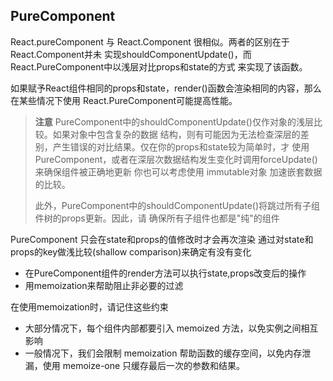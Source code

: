 
## PureComponent

React.pureComponent 与 React.Component 很相似。两者的区别在于React.Component并未
实现shouldComponentUpdate()，而React.PureComponent中以浅层对比props和state的方式
来实现了该函数。

如果赋予React组件相同的props和state，render()函数会渲染相同的内容，那么在某些情况下使用
React.PureComponent可能提高性能。

> **注意**
> PureComponent中的shouldComponentUpdate()仅作对象的浅层比较。如果对象中包含复杂的数据
> 结构，则有可能因为无法检查深层的差别，产生错误的对比结果。仅在你的props和state较为简单时，才
> 使用PureComponent，或者在深层次数据结构发生变化时调用forceUpdate()来确保组件被正确地更新
> 你也可以考虑使用 immutable对象 加速嵌套数据的比较。
>
> 此外，PureComponent中的shouldComponentUpdate()将跳过所有子组件树的props更新。因此，请
> 确保所有子组件也都是"纯"的组件

PureComponent 只会在state和props的值修改时才会再次渲染
通过对state和props的key做浅比较(shallow comparison)来确定有没有变化

- 在PureComponent组件的render方法可以执行state,props改变后的操作
- 用memoization来帮助阻止非必要的过滤

在使用memoization时，请记住这些约束

- 大部分情况下，每个组件内部都要引入 memoized 方法，以免实例之间相互影响
- 一般情况下，我们会限制 memoization 帮助函数的缓存空间，以免内存泄漏，使用 memoize-one
只缓存最后一次的参数和结果。